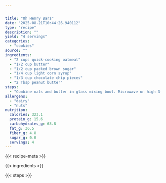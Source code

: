 ```yaml
---


title: "Oh Henry Bars"
date: "2025-08-21T10:44:26.940112"
type: "recipe"
description: ""
yield: "4 servings"
categories:
  - "cookies"
source: ""
ingredients:
  - "2 cups quick-cooking oatmeal"
  - "1/2 cup butter"
  - "1/2 cup packed brown sugar"
  - "1/4 cup light corn syrup"
  - "1/3 cup chocolate chip pieces"
  - "2 Tbsp peanut butter"
steps:
  - "Combine oats and butter in glass mixing bowl. Microwave on high 3-4 minutes. Stir in brown sugar and corn syrup. Microwave 1 1/2 to 2 1/2 minutes, or until heated and sugar is dissolved. Turn into greased 8x8 pan. Press evenly in dish. Melt chocolate chips in separate bowl 1 1/2 - 2 1/2 minutes. Blend in peanut butter, spread over warm bars. Refrigerate until chocolate is set. Cut into squares."
allergens:
  - "dairy"
  - "nuts"
nutrition:
  calories: 323.1
  protein_g: 15.6
  carbohydrates_g: 63.8
  fat_g: 36.5
  fiber_g: 4.8
  sugar_g: 0.0
  servings: 4
---
```


{{< recipe-meta >}}

{{< ingredients >}}

{{< steps >}}
